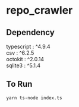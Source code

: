 # repo_crawler

## Dependency
typescript : ^4.9.4</br>
csv : ^6.2.5</br>
octokit : ^2.0.14</br>
sqlite3 : ^5.1.4</br>

## To Run </br>
`yarn ts-node index.ts`
